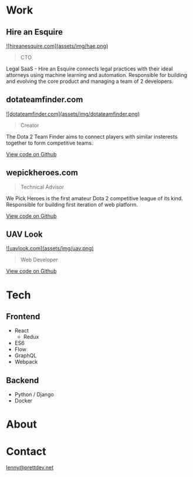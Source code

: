 # Work

## Hire an Esquire

<a href="https://hireanesquire.com/" target="_blank">
    ![hireanesquire.com](assets/img/hae.png)
</a>

> CTO

Legal SaaS - Hire an Esquire connects legal practices with their ideal attorneys using machine learning and 
automation. Responsible for building and evolving the core product and managing a team of 2 developers.

## dotateamfinder.com

<a href="https://dotateamfinder.com/" target="_blank">
    ![dotateamfinder.com](assets/img/dotateamfinder.png)
</a>

> Creator

The Dota 2 Team Finder aims to connect players with similar insterests together to form competitive teams.

<a href="https://github.com/prattl/teamfinder" target="_blank">
    View code on Github
</a>

## wepickheroes.com

> Technical Advisor

We Pick Heroes is the first amateur Dota 2 competitive league of its kind. Responsible for building first iteration 
of web platform.

<a href="https://github.com/wepickheroes/wepickheroes" target="_blank">
    View code on Github
</a>

## UAV Look

<a href="https://uavlook.com/" target="_blank">
    ![uavlook.com](assets/img/uav.png)
</a>

> Web Developer

<a href="https://github.com/prattl/uavlook" target="_blank">
    View code on Github
</a>

# Tech

## Frontend

* React
  * Redux
* ES6
* Flow
* GraphQL
* Webpack

## Backend

* Python / Django
* Docker

# About

# Contact

[lenny@prettdev.net](mailto:lenny@prattdev.net)
